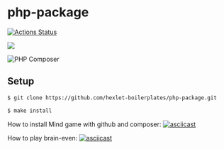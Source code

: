 # php-package

[![Actions Status](https://github.com/AVFfromSPb/php-project-lvl1/workflows/hexlet-check/badge.svg)](https://github.com/AVFfromSPb/php-project-lvl1/actions)

<a href="https://codeclimate.com/github/AVFfromSPb/php-project-lvl1/maintainability"><img src="https://api.codeclimate.com/v1/badges/788b204b5094ea25c016/maintainability" /></a>

![PHP Composer](https://github.com/AVFfromSPb/php-project-lvl1/workflows/PHP%20Composer/badge.svg?branch=main)

## Setup

```sh
$ git clone https://github.com/hexlet-boilerplates/php-package.git

$ make install
```

How to install Mind game with github and composer:
[![asciicast](https://asciinema.org/a/dnLthgQ4PMh3qduAh7L29t4AB.svg)](https://asciinema.org/a/dnLthgQ4PMh3qduAh7L29t4AB)

How to play brain-even:
[![asciicast](https://asciinema.org/a/fQn2OVpx7YnNnvDMvZ8ohZHvu.svg)](https://asciinema.org/a/fQn2OVpx7YnNnvDMvZ8ohZHvu)